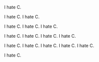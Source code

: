 I hate C.

I hate C. I hate C.

I hate C. I hate C. I hate C.

I hate C. I hate C. I hate C.  I hate C.

I hate C. I hate C. I hate C. I hate C. I hate C.

I hate C. 
